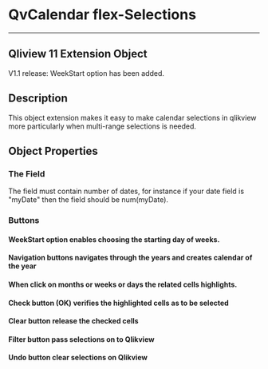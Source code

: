 # QvCalendar flex-Selections 
-----------------------------------------------
Qliview 11 Extension Object 
-----------------------------------------------
V1.1 release: WeekStart option has been added.

## Description
This object extension makes it easy to make calendar selections in qlikview more particularly when multi-range selections is needed. 

## Object Properties

### The Field
The field must contain number of dates, for instance if your date field is "myDate" then the field 
should be num(myDate).

### Buttons
#### WeekStart option enables choosing the starting day of weeks. 
#### Navigation buttons navigates through the years and creates calendar of the year
#### When click on months or weeks or days the related cells highlights.
#### Check button (OK) verifies the highlighted cells as to be selected
#### Clear button release the checked cells
#### Filter button pass selections on to Qlikview
#### Undo button clear selections on Qlikview
